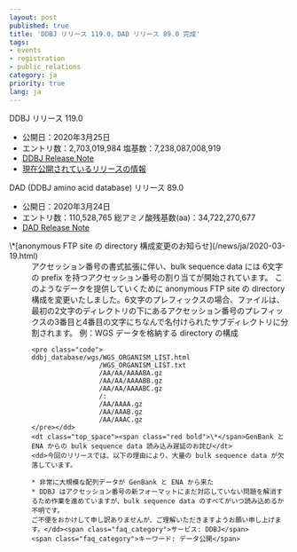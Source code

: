 ```yaml
---
layout: post
published: true
title: 'DDBJ リリース 119.0，DAD リリース 89.0 完成'
tags:
- events
- registration
- public_relations
category: ja
priority: true
lang: ja
---
```

<span class="bold">DDBJ リリース 119.0</span>

* <span class="bold">公開日：</span>2020年3月25日
* <span class="bold">エントリ数：</span>2,703,019,984 <span class="bold">塩基数：</span>7,238,087,008,919
* [DDBJ Release Note](ftp://ftp.ddbj.nig.ac.jp/ddbj_database/release_note_archive/ddbj/ddbjrel.119.txt)
* [現在公開されているリリースの情報](/latest-releases.html)

<span class="bold">DAD (DDBJ amino acid database)  リリース 89.0</span>

* <span class="bold">公開日：</span>2020年3月24日
* <span class="bold">エントリ数：</span>110,528,765 <span class="bold">総アミノ酸残基数(aa)：</span>34,722,270,677
* [DAD Release Note](ftp://ftp.ddbj.nig.ac.jp/ddbj_database/release_note_archive/dad/dadrel.89.txt)

<dl>
    <dt class="top_space"><span class="red bold">\*</span>[anonymous FTP site の directory 構成変更のお知らせ](/news/ja/2020-03-19.html)</dt>
    <dd>アクセッション番号の書式拡張に伴い、bulk sequence data には 6文字の prefix を持つアクセッション番号の割り当てが開始されています。
    このようなデータを提供していくために anonymous FTP site の directory 構成を変更いたしました。6文字のプレフィックスの場合、ファイルは、最初の2文字のディレクトリの下にあるアクセッション番号のプレフィックスの3番目と4番目の文字にちなんで名付けられたサブディレクトリに分割されます。  
    例：WGS データを格納する directory の構成


    <pre class="code">
    ddbj_database/wgs/WGS_ORGANISM_LIST.html
                     /WGS_ORGANISM_LIST.txt
                     /AA/AA/AAAABA.gz
                     /AA/AA/AAAABB.gz
                     /AA/AA/AAAABC.gz
                     /:
                     /AA/AAAA.gz
                     /AA/AAAB.gz
                     /AA/AAAC.gz 
    </pre></dd>
    <dt class="top_space"><span class="red bold">\*</span>GenBank と ENA からの bulk sequence data 読み込み遅延のお詫び</dt>
    <dd>今回のリリースでは、以下の理由により、大量の bulk sequence data が欠落しています。

    * 非常に大規模な配列データが GenBank と ENA から来た
    * DDBJ はアクセッション番号の新フォーマットにまだ対応していない問題を解消するため作業を進めていますが、bulk sequence data のすべてがいつ読み込めるか不明です。  
    ご不便をおかけして申し訳ありませんが、ご理解いただきますようお願い申し上げます。</dd><span class="faq_category">サービス: DDBJ</span>
    <span class="faq_category">キーワード: データ公開</span>
</dl>
